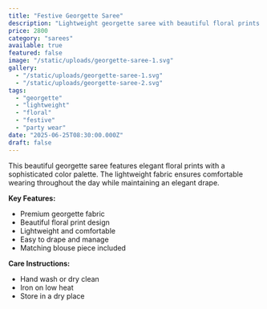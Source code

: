 ```yaml
---
title: "Festive Georgette Saree"
description: "Lightweight georgette saree with beautiful floral prints and delicate border work. Ideal for parties and festive celebrations with comfortable draping."
price: 2800
category: "sarees"
available: true
featured: false
image: "/static/uploads/georgette-saree-1.svg"
gallery: 
  - "/static/uploads/georgette-saree-1.svg"
  - "/static/uploads/georgette-saree-2.svg"
tags: 
  - "georgette"
  - "lightweight"
  - "floral"
  - "festive"
  - "party wear"
date: "2025-06-25T08:30:00.000Z"
draft: false
---
```


This beautiful georgette saree features elegant floral prints with a sophisticated color palette. The lightweight fabric ensures comfortable wearing throughout the day while maintaining an elegant drape.

**Key Features:**
- Premium georgette fabric
- Beautiful floral print design
- Lightweight and comfortable
- Easy to drape and manage
- Matching blouse piece included

**Care Instructions:**
- Hand wash or dry clean
- Iron on low heat
- Store in a dry place